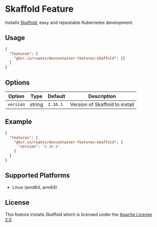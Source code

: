 # Skaffold Feature

Installs [Skaffold](https://skaffold.dev/), easy and repeatable Kubernetes development.

## Usage

```json
{
  "features": {
    "ghcr.io/ruanzx/devcontainer-features:skaffold": {}
  }
}
```

## Options

| Option    | Type   | Default  | Description                    |
| --------- | ------ | -------- | ------------------------------ |
| `version` | string | `2.16.1` | Version of Skaffold to install |

## Example

```json
{
  "features": {
    "ghcr.io/ruanzx/devcontainer-features:skaffold": {
      "version": "2.16.1"
    }
  }
}
```

## Supported Platforms

- Linux (amd64, arm64)

## License

This feature installs Skaffold which is licensed under the [Apache License 2.0](https://github.com/GoogleContainerTools/skaffold/blob/main/LICENSE).

